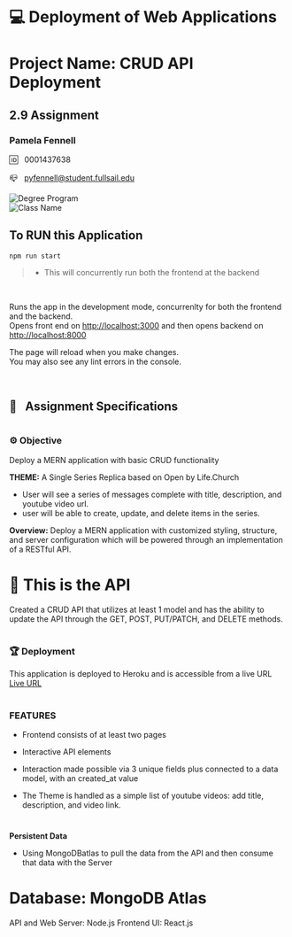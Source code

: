 
# 💻 Deployment of Web Applications

# Project Name: CRUD API Deployment
## 2.9 Assignment

### Pamela Fennell

🆔 &nbsp; 0001437638

📪 &nbsp; pyfennell@student.fullsail.edu


![Degree Program](https://img.shields.io/badge/Degree-Web%20Development-orange?logo=gnometerminal)
<br>
![Class Name](https://img.shields.io/badge/Class-Project%20and%20Portfolio%20II-orange?logo=react)


## To RUN this Application
``npm run start``
>- This will concurrently run both the frontend at the backend
<br>

Runs the app in the development mode, concurrenlty for both the frontend and the backend.\
Opens front end on [http://localhost:3000](http://localhost:3000) and then opens backend on [http://localhost:8000](http://localhost:5000)

The page will reload when you make changes.\
You may also see any lint errors in the console.

<br>

## 📢 &nbsp; Assignment Specifications
#

### ⚙️ Objective
Deploy a MERN application with basic CRUD functionality

**THEME:** A Single Series Replica based on Open by Life.Church
- User will see a series of messages complete with title, description, and youtube video url.
- user will be able to create, update, and delete items in the series.

**Overview:** Deploy a MERN application with customized styling, structure, and server configuration which will be powered through an implementation of a RESTful API. 
#

# 🔮 This is the API
Created a CRUD API that utilizes at least 1 model and has the ability to update the API through the GET, POST, PUT/PATCH, and DELETE methods.
#

### 🏆 Deployment
This application is deployed to Heroku and is accessible from a live URL [Live URL](https://mycrudapi.herokuapp.com/api/v1/series)
#


### FEATURES
- Frontend consists of at least two pages 

- Interactive API elements

- Interaction made possible via 3 unique fields plus connected to a data model, with an created_at value

- The Theme is handled as a simple list of youtube videos: add title, description, and video link.

#

**Persistent Data**
- Using MongoDBatlas to pull the data from the API and then consume that data with the Server
# Database: MongoDB Atlas
API and Web Server: Node.js
Frontend UI: React.js 
